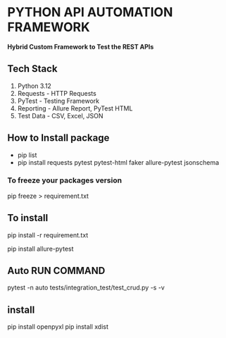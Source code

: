# PYTHON API AUTOMATION FRAMEWORK

**Hybrid Custom Framework to Test the REST APIs**

## **Tech Stack**

1. Python 3.12
2. Requests - HTTP Requests
3. PyTest - Testing Framework
4. Reporting - Allure Report, PyTest HTML
5. Test Data - CSV, Excel, JSON

## **How to Install package**

* pip list
* pip install requests pytest pytest-html faker allure-pytest jsonschema

### To freeze your packages version

pip freeze > requirement.txt
 
## To install 

pip install -r requirement.txt

pip install allure-pytest 

## Auto RUN COMMAND
pytest -n auto tests/integration_test/test_crud.py -s -v  


## install 

pip install openpyxl
pip install xdist

